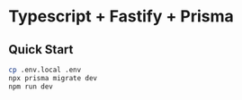 # Typescript + Fastify + Prisma

## Quick Start

```bash
cp .env.local .env
npx prisma migrate dev
npm run dev
```
